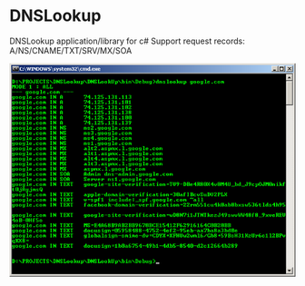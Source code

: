 # DNSLookup

DNSLookup application/library for c#
Support request records: A/NS/CNAME/TXT/SRV/MX/SOA

<img src="window.png"/>
